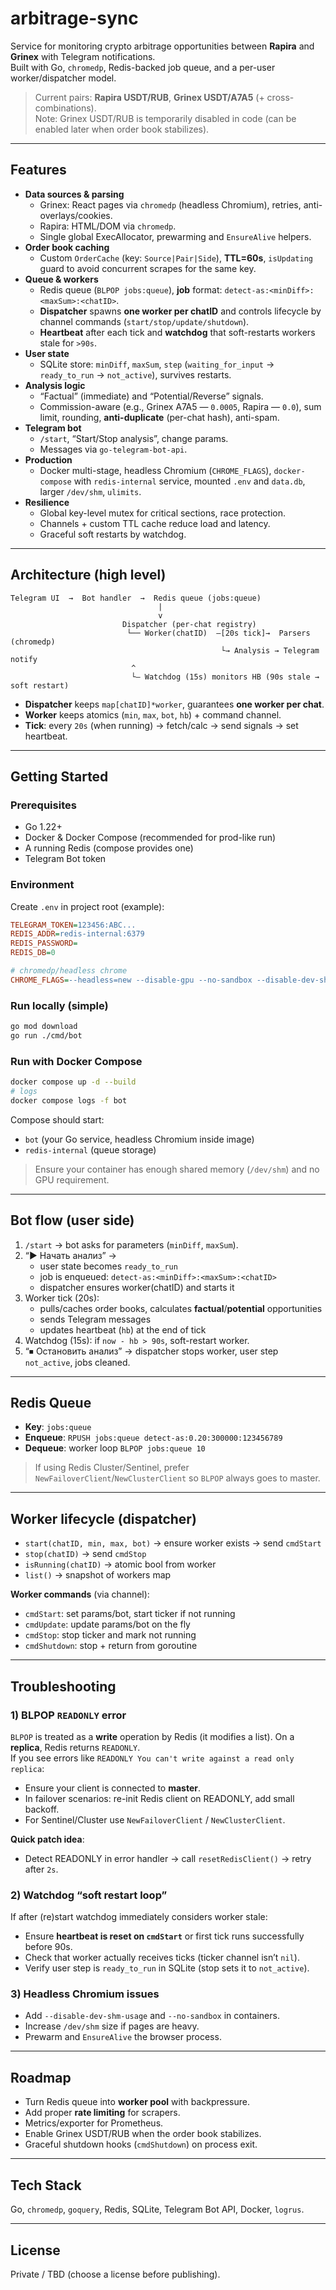 # arbitrage-sync

Service for monitoring crypto arbitrage opportunities between **Rapira** and **Grinex** with Telegram notifications.  
Built with Go, `chromedp`, Redis-backed job queue, and a per-user worker/dispatcher model.

> Current pairs: **Rapira USDT/RUB**, **Grinex USDT/A7A5** (+ cross-combinations).  
> Note: Grinex USDT/RUB is temporarily disabled in code (can be enabled later when order book stabilizes).

---

## Features

- **Data sources & parsing**
  - Grinex: React pages via `chromedp` (headless Chromium), retries, anti-overlays/cookies.
  - Rapira: HTML/DOM via `chromedp`.
  - Single global ExecAllocator, prewarming and `EnsureAlive` helpers.
- **Order book caching**
  - Custom `OrderCache` (key: `Source|Pair|Side`), **TTL=60s**, `isUpdating` guard to avoid concurrent scrapes for the same key.
- **Queue & workers**
  - Redis queue (`BLPOP jobs:queue`), **job** format: `detect-as:<minDiff>:<maxSum>:<chatID>`.
  - **Dispatcher** spawns **one worker per chatID** and controls lifecycle by channel commands (`start/stop/update/shutdown`).
  - **Heartbeat** after each tick and **watchdog** that soft-restarts workers stale for `>90s`.
- **User state**
  - SQLite store: `minDiff`, `maxSum`, `step` (`waiting_for_input` → `ready_to_run` → `not_active`), survives restarts.
- **Analysis logic**
  - “Factual” (immediate) and “Potential/Reverse” signals.
  - Commission-aware (e.g., Grinex A7A5 — `0.0005`, Rapira — `0.0`), sum limit, rounding, **anti-duplicate** (per-chat hash), anti-spam.
- **Telegram bot**
  - `/start`, “Start/Stop analysis”, change params.
  - Messages via `go-telegram-bot-api`.
- **Production**
  - Docker multi-stage, headless Chromium (`CHROME_FLAGS`), `docker-compose` with `redis-internal` service, mounted `.env` and `data.db`, larger `/dev/shm`, `ulimits`.
- **Resilience**
  - Global key-level mutex for critical sections, race protection.
  - Channels + custom TTL cache reduce load and latency.
  - Graceful soft restarts by watchdog.

---

## Architecture (high level)

```
Telegram UI  →  Bot handler  →  Redis queue (jobs:queue)
                                 |
                                 v
                         Dispatcher (per-chat registry)
                          └── Worker(chatID)  —[20s tick]→  Parsers (chromedp)
                                               └→ Analysis → Telegram notify
                           ^
                           └— Watchdog (15s) monitors HB (90s stale → soft restart)
```

- **Dispatcher** keeps `map[chatID]*worker`, guarantees **one worker per chat**.  
- **Worker** keeps atomics (`min`, `max`, `bot`, `hb`) + command channel.  
- **Tick**: every `20s` (when running) → fetch/calc → send signals → set heartbeat.

---

## Getting Started

### Prerequisites
- Go 1.22+
- Docker & Docker Compose (recommended for prod-like run)
- A running Redis (compose provides one)
- Telegram Bot token

### Environment

Create `.env` in project root (example):
```ini
TELEGRAM_TOKEN=123456:ABC...
REDIS_ADDR=redis-internal:6379
REDIS_PASSWORD=
REDIS_DB=0

# chromedp/headless chrome
CHROME_FLAGS=--headless=new --disable-gpu --no-sandbox --disable-dev-shm-usage
```

### Run locally (simple)
```bash
go mod download
go run ./cmd/bot
```

### Run with Docker Compose
```bash
docker compose up -d --build
# logs
docker compose logs -f bot
```

Compose should start:
- `bot` (your Go service, headless Chromium inside image)
- `redis-internal` (queue storage)

> Ensure your container has enough shared memory (`/dev/shm`) and no GPU requirement.

---

## Bot flow (user side)

1. `/start` → bot asks for parameters (`minDiff`, `maxSum`).
2. “▶️ Начать анализ” →
   - user state becomes `ready_to_run`
   - job is enqueued: `detect-as:<minDiff>:<maxSum>:<chatID>`
   - dispatcher ensures worker(chatID) and starts it
3. Worker tick (20s):
   - pulls/caches order books, calculates **factual**/**potential** opportunities
   - sends Telegram messages
   - updates heartbeat (`hb`) at the end of tick
4. Watchdog (15s): if `now - hb > 90s`, soft-restart worker.
5. “⏹ Остановить анализ” → dispatcher stops worker, user step `not_active`, jobs cleaned.

---

## Redis Queue

- **Key**: `jobs:queue`
- **Enqueue**: `RPUSH jobs:queue detect-as:0.20:300000:123456789`
- **Dequeue**: worker loop `BLPOP jobs:queue 10`

> If using Redis Cluster/Sentinel, prefer `NewFailoverClient`/`NewClusterClient` so `BLPOP` always goes to master.

---

## Worker lifecycle (dispatcher)

- `start(chatID, min, max, bot)` → ensure worker exists → send `cmdStart`
- `stop(chatID)` → send `cmdStop`
- `isRunning(chatID)` → atomic bool from worker
- `list()` → snapshot of workers map

**Worker commands** (via channel):
- `cmdStart`: set params/bot, start ticker if not running
- `cmdUpdate`: update params/bot on the fly
- `cmdStop`: stop ticker and mark not running
- `cmdShutdown`: stop + return from goroutine

---

## Troubleshooting

### 1) BLPOP `READONLY` error
`BLPOP` is treated as a **write** operation by Redis (it modifies a list). On a **replica**, Redis returns `READONLY`.  
If you see errors like `READONLY You can't write against a read only replica`:

- Ensure your client is connected to **master**.
- In failover scenarios: re-init Redis client on READONLY, add small backoff.
- For Sentinel/Cluster use `NewFailoverClient` / `NewClusterClient`.

**Quick patch idea**:
- Detect READONLY in error handler → call `resetRedisClient()` → retry after `2s`.

### 2) Watchdog “soft restart loop”
If after (re)start watchdog immediately considers worker stale:
- Ensure **heartbeat is reset on `cmdStart`** or first tick runs successfully before 90s.
- Check that worker actually receives ticks (ticker channel isn’t `nil`).
- Verify user step is `ready_to_run` in SQLite (stop sets it to `not_active`).

### 3) Headless Chromium issues
- Add `--disable-dev-shm-usage` and `--no-sandbox` in containers.
- Increase `/dev/shm` size if pages are heavy.
- Prewarm and `EnsureAlive` the browser process.

---

## Roadmap

- Turn Redis queue into **worker pool** with backpressure.
- Add proper **rate limiting** for scrapers.
- Metrics/exporter for Prometheus.
- Enable Grinex USDT/RUB when the order book stabilizes.
- Graceful shutdown hooks (`cmdShutdown`) on process exit.

---

## Tech Stack

Go, `chromedp`, `goquery`, Redis, SQLite, Telegram Bot API, Docker, `logrus`.

---

## License

Private / TBD (choose a license before publishing).

